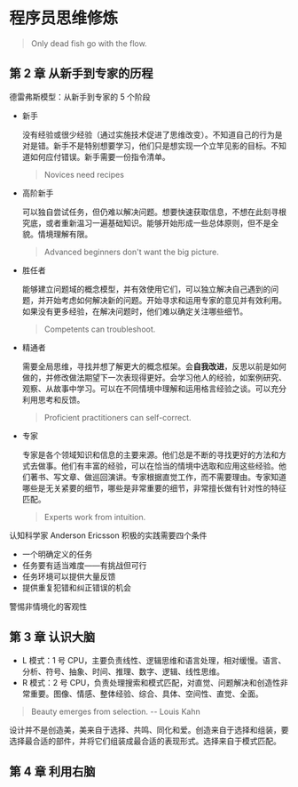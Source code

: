 # 程序员思维修炼

> Only dead fish go with the flow.


## 第 2 章 从新手到专家的历程

德雷弗斯模型：从新手到专家的 5 个阶段

- 新手

	没有经验或很少经验（通过实施技术促进了思维改变）。不知道自己的行为是对是错。新手不是特别想要学习，他们只是想实现一个立竿见影的目标。不知道如何应付错误。新手需要一份指令清单。
	> Novices need recipes

- 高阶新手

	可以独自尝试任务，但仍难以解决问题。想要快速获取信息，不想在此刻寻根究底，或者重新温习一遍基础知识。能够开始形成一些总体原则，但不是全貌。情境理解有限。
	> Advanced beginners don't want the big picture.

- 胜任者

	能够建立问题域的概念模型，并有效使用它们，可以独立解决自己遇到的问题，并开始考虑如何解决新的问题。开始寻求和运用专家的意见并有效利用。如果没有更多经验，在解决问题时，他们难以确定关注哪些细节。
	> Competents can troubleshoot.

- 精通者

	需要全局思维，寻找并想了解更大的概念框架。会**自我改进**，反思以前是如何做的，并修改做法期望下一次表现得更好。会学习他人的经验，如案例研究、观察、从故事中学习。可以在不同情境中理解和运用格言经验之谈。可以充分利用思考和反馈。
	> Proficient practitioners can self-correct.
	
- 专家

	专家是各个领域知识和信息的主要来源。他们总是不断的寻找更好的方法和方式去做事。他们有丰富的经验，可以在恰当的情境中选取和应用这些经验。他们著书、写文章、做巡回演讲。专家根据直觉工作，而不需要理由。专家知道哪些是无关紧要的细节，哪些是非常重要的细节，非常擅长做有针对性的特征匹配。
	> Experts work from intuition.
	
认知科学家 Anderson Ericsson 积极的实践需要四个条件

- 一个明确定义的任务
- 任务要有适当难度——有挑战但可行
- 任务环境可以提供大量反馈
- 提供重复犯错和纠正错误的机会

警惕非情境化的客观性

## 第 3 章 认识大脑
- L 模式：1 号 CPU，主要负责线性、逻辑思维和语言处理，相对缓慢。语言、分析、符号、抽象、时间、推理、数字、逻辑、线性思维。
- R 模式：2 号 CPU，负责处理搜索和模式匹配，对直觉、问题解决和创造性非常重要。图像、情感、整体经验、综合、具体、空间性、直觉、全面。

> Beauty emerges from selection. -- Louis Kahn

设计并不是创造美，美来自于选择、共鸣、同化和爱。创造来自于选择和组装，要选择最合适的部件，并将它们组装成最合适的表现形式。选择来自于模式匹配。

## 第 4 章 利用右脑
